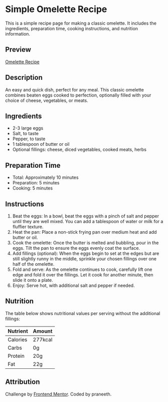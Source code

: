 # Simple Omelette Recipe

This is a simple recipe page for making a classic omelette. It includes the ingredients, preparation time, cooking instructions, and nutrition information.

## Preview

[Omelette Recipe](https://resonant-marigold-82f5e6.netlify.app/)

## Description

An easy and quick dish, perfect for any meal. This classic omelette combines beaten eggs cooked to perfection, optionally filled with your choice of cheese, vegetables, or meats.

## Ingredients

- 2-3 large eggs
- Salt, to taste
- Pepper, to taste
- 1 tablespoon of butter or oil
- Optional fillings: cheese, diced vegetables, cooked meats, herbs

## Preparation Time

- Total: Approximately 10 minutes
- Preparation: 5 minutes
- Cooking: 5 minutes

## Instructions

1. Beat the eggs: In a bowl, beat the eggs with a pinch of salt and pepper until they are well mixed. You can add a tablespoon of water or milk for a fluffier texture.
2. Heat the pan: Place a non-stick frying pan over medium heat and add butter or oil.
3. Cook the omelette: Once the butter is melted and bubbling, pour in the eggs. Tilt the pan to ensure the eggs evenly coat the surface.
4. Add fillings (optional): When the eggs begin to set at the edges but are still slightly runny in the middle, sprinkle your chosen fillings over one half of the omelette.
5. Fold and serve: As the omelette continues to cook, carefully lift one edge and fold it over the fillings. Let it cook for another minute, then slide it onto a plate.
6. Enjoy: Serve hot, with additional salt and pepper if needed.

## Nutrition

The table below shows nutritional values per serving without the additional fillings:

| Nutrient | Amount |
|----------|--------|
| Calories | 277kcal |
| Carbs    | 0g     |
| Protein  | 20g    |
| Fat      | 22g    |

## Attribution

Challenge by [Frontend Mentor](https://www.frontendmentor.io?ref=challenge). Coded by praneeth.
